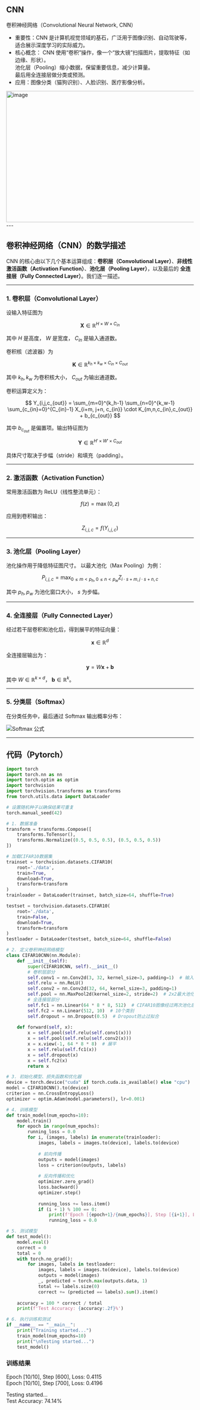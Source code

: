## CNN
卷积神经网络（Convolutional Neural Network, CNN）  
- 重要性：CNN 是计算机视觉领域的基石，广泛用于图像识别、自动驾驶等，适合展示深度学习的实际威力。
- 核心概念：
CNN 使用“卷积”操作，像一个“放大镜”扫描图片，提取特征（如边缘、形状）。  
池化层（Pooling）缩小数据，保留重要信息，减少计算量。  
最后用全连接层做分类或预测。  
- 应用：图像分类（猫狗识别）、人脸识别、医疗影像分析。
<img width="708" height="353" alt="image" src="https://github.com/user-attachments/assets/c404062e-9dc5-4c41-bf8d-93cf080c6181" />
---

## 卷积神经网络（CNN）的数学描述

CNN 的核心由以下几个基本运算组成：**卷积层（Convolutional Layer）**、**非线性激活函数（Activation Function）**、**池化层（Pooling Layer）**，以及最后的 **全连接层（Fully Connected Layer）**。我们逐一描述。

---

### 1. 卷积层（Convolutional Layer）

设输入特征图为

$$
\mathbf{X} \in \mathbb{R}^{H \times W \times C_{in}}
$$

其中 $H$ 是高度， $W$ 是宽度， $C_{in}$ 是输入通道数。

卷积核（滤波器）为

$$
\mathbf{K} \in \mathbb{R}^{k_h \times k_w \times C_{in} \times C_{out}}
$$

其中 $k_h, k_w$ 为卷积核大小， $C_{out}$ 为输出通道数。

卷积运算定义为：

$$
Y_{i,j,c_{out}} = \sum_{m=0}^{k_h-1} \sum_{n=0}^{k_w-1} \sum_{c_{in}=0}^{C_{in}-1} 
X_{i+m, j+n, c_{in}} \cdot K_{m,n,c_{in},c_{out}} + b_{c_{out}}
$$

其中 $b_{c_{out}}$ 是偏置项。输出特征图为

$$
\mathbf{Y} \in \mathbb{R}^{H' \times W' \times C_{out}}
$$

具体尺寸取决于步幅（stride）和填充（padding）。

---

### 2. 激活函数（Activation Function）

常用激活函数为 ReLU（线性整流单元）：

$$
f(z) = \max(0, z)
$$

应用到卷积输出：

$$
Z_{i,j,c} = f(Y_{i,j,c})
$$

---

### 3. 池化层（Pooling Layer）

池化操作用于降低特征图尺寸。
以最大池化（Max Pooling）为例：

$$
P_{i,j,c} = \max_{0 \leq m < p_h,  0 \leq n < p_w} Z_{i \cdot s + m,  j \cdot s + n,  c}
$$

其中 $p_h, p_w$ 为池化窗口大小， $s$ 为步幅。

---

### 4. 全连接层（Fully Connected Layer）

经过若干层卷积和池化后，得到展平的特征向量：

$$
\mathbf{x} \in \mathbb{R}^d
$$

全连接层输出为：

$$
\mathbf{y} = W \mathbf{x} + \mathbf{b}
$$

其中 $W \in \mathbb{R}^{k \times d}$， $\mathbf{b} \in \mathbb{R}^k$。

---

### 5. 分类层（Softmax）

在分类任务中，最后通过 Softmax 输出概率分布：

![Softmax 公式](https://latex.codecogs.com/png.latex?\hat{y}_i%20=%20\frac{\exp(y_i)}{\sum_{j=1}^{k}%20\exp(y_j)})

---
## 代码（Pytorch）
```python
import torch
import torch.nn as nn
import torch.optim as optim
import torchvision
import torchvision.transforms as transforms
from torch.utils.data import DataLoader

# 设置随机种子以确保结果可重复
torch.manual_seed(42)

# 1. 数据准备
transform = transforms.Compose([
    transforms.ToTensor(),
    transforms.Normalize((0.5, 0.5, 0.5), (0.5, 0.5, 0.5))
])

# 加载CIFAR10数据集
trainset = torchvision.datasets.CIFAR10(
    root='./data', 
    train=True,
    download=True, 
    transform=transform
)
trainloader = DataLoader(trainset, batch_size=64, shuffle=True)

testset = torchvision.datasets.CIFAR10(
    root='./data', 
    train=False,
    download=True, 
    transform=transform
)
testloader = DataLoader(testset, batch_size=64, shuffle=False)

# 2. 定义卷积神经网络模型
class CIFAR10CNN(nn.Module):
    def __init__(self):
        super(CIFAR10CNN, self).__init__()
        # 卷积层部分
        self.conv1 = nn.Conv2d(3, 32, kernel_size=3, padding=1)  # 输入3通道，输出32通道
        self.relu = nn.ReLU()
        self.conv2 = nn.Conv2d(32, 64, kernel_size=3, padding=1)
        self.pool = nn.MaxPool2d(kernel_size=2, stride=2)  # 2x2最大池化
        # 全连接层部分
        self.fc1 = nn.Linear(64 * 8 * 8, 512)  # CIFAR10图像经过两次池化后为8x8
        self.fc2 = nn.Linear(512, 10)  # 10个类别
        self.dropout = nn.Dropout(0.5)  # Dropout防止过拟合
        
    def forward(self, x):
        x = self.pool(self.relu(self.conv1(x)))
        x = self.pool(self.relu(self.conv2(x)))
        x = x.view(-1, 64 * 8 * 8)  # 展平
        x = self.relu(self.fc1(x))
        x = self.dropout(x)
        x = self.fc2(x)
        return x

# 3. 初始化模型、损失函数和优化器
device = torch.device("cuda" if torch.cuda.is_available() else "cpu")
model = CIFAR10CNN().to(device)
criterion = nn.CrossEntropyLoss()
optimizer = optim.Adam(model.parameters(), lr=0.001)

# 4. 训练模型
def train_model(num_epochs=10):
    model.train()
    for epoch in range(num_epochs):
        running_loss = 0.0
        for i, (images, labels) in enumerate(trainloader):
            images, labels = images.to(device), labels.to(device)
            
            # 前向传播
            outputs = model(images)
            loss = criterion(outputs, labels)
            
            # 反向传播和优化
            optimizer.zero_grad()
            loss.backward()
            optimizer.step()
            
            running_loss += loss.item()
            if (i + 1) % 100 == 0:
                print(f'Epoch [{epoch+1}/{num_epochs}], Step [{i+1}], Loss: {running_loss/100:.4f}')
                running_loss = 0.0

# 5. 测试模型
def test_model():
    model.eval()
    correct = 0
    total = 0
    with torch.no_grad():
        for images, labels in testloader:
            images, labels = images.to(device), labels.to(device)
            outputs = model(images)
            _, predicted = torch.max(outputs.data, 1)
            total += labels.size(0)
            correct += (predicted == labels).sum().item()
    
    accuracy = 100 * correct / total
    print(f'Test Accuracy: {accuracy:.2f}%')

# 6. 执行训练和测试
if __name__ == "__main__":
    print("Training started...")
    train_model(num_epochs=10)
    print("\nTesting started...")
    test_model()
```
### 训练结果
Epoch [10/10], Step [600], Loss: 0.4115  
Epoch [10/10], Step [700], Loss: 0.4196  

Testing started...  
Test Accuracy: 74.14%  
